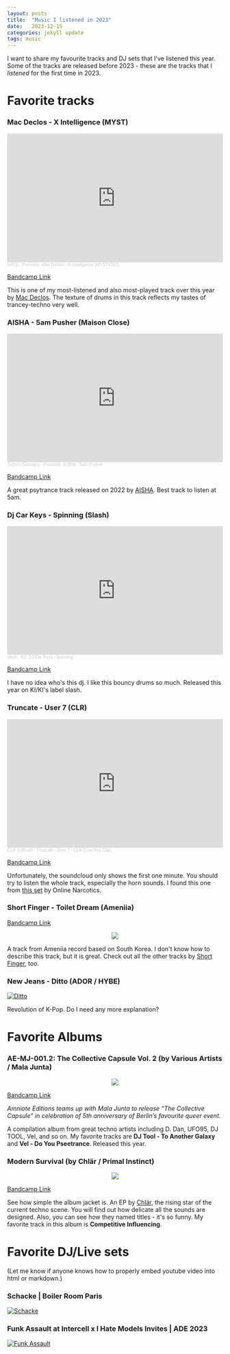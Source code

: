 ```yaml
---
layout: posts
title:  "Music I listened in 2023"
date:   2023-12-15
categories: jekyll update
tags: music
---
```


I want to share my favourite tracks and DJ sets that I've listened this year.
Some of the tracks are released before 2023 - these are the tracks that I *listened* for the first time in 2023.

# Favorite tracks


### Mac Declos - X Intelligence (MYST)

<iframe width="100%" height="300" scrolling="no" frameborder="no" allow="autoplay" src="https://w.soundcloud.com/player/?url=https%3A//api.soundcloud.com/tracks/1291676611&color=%23ff5500&auto_play=false&hide_related=false&show_comments=true&show_user=true&show_reposts=false&show_teaser=true&visual=true"></iframe><div style="font-size: 10px; color: #cccccc;line-break: anywhere;word-break: normal;overflow: hidden;white-space: nowrap;text-overflow: ellipsis; font-family: Interstate,Lucida Grande,Lucida Sans Unicode,Lucida Sans,Garuda,Verdana,Tahoma,sans-serif;font-weight: 100;"><a href="https://soundcloud.com/hate_music" title="HATE" target="_blank" style="color: #cccccc; text-decoration: none;">HATE</a> · <a href="https://soundcloud.com/hate_music/premiere-mac-declos-x-intelligence-mystv002" title="Premiere: Mac Declos - X Intelligence [MYSTV002]" target="_blank" style="color: #cccccc; text-decoration: none;">Premiere: Mac Declos - X Intelligence [MYSTV002]</a></div>

[Bandcamp Link](https://mystparis.bandcamp.com/track/b1-x-intelligence)

This is one of my most-listened and also most-played track over this year by [Mac Declos](https://www.instagram.com/mac.declos/).
The texture of drums in this track reflects my tastes of trancey-techno very well.

### AISHA - 5am Pusher (Maison Close)

<iframe width="100%" height="300" scrolling="no" frameborder="no" allow="autoplay" src="https://w.soundcloud.com/player/?url=https%3A//api.soundcloud.com/tracks/1256862361&color=%23ff5500&auto_play=false&hide_related=false&show_comments=true&show_user=true&show_reposts=false&show_teaser=true&visual=true"></iframe><div style="font-size: 10px; color: #cccccc;line-break: anywhere;word-break: normal;overflow: hidden;white-space: nowrap;text-overflow: ellipsis; font-family: Interstate,Lucida Grande,Lucida Sans Unicode,Lucida Sans,Garuda,Verdana,Tahoma,sans-serif;font-weight: 100;"><a href="https://soundcloud.com/technogermany" title="Techno Germany" target="_blank" style="color: #cccccc; text-decoration: none;">Techno Germany</a> · <a href="https://soundcloud.com/technogermany/premiere-aisha-5am-pusher" title="Premiere: AISHA - 5am Pusher" target="_blank" style="color: #cccccc; text-decoration: none;">Premiere: AISHA - 5am Pusher</a></div>

[Bandcamp Link](https://maisoncloserecords.bandcamp.com/track/5am-pusher)

A great psytrance track released on 2022 by [AISHA](https://www.instagram.com/aisha.gla/).
Best track to listen at 5am.

### Dj Car Keys - Spinning (Slash)

<iframe width="100%" height="300" scrolling="no" frameborder="no" allow="autoplay" src="https://w.soundcloud.com/player/?url=https%3A//api.soundcloud.com/tracks/1449141472&color=%23ff5500&auto_play=false&hide_related=false&show_comments=true&show_user=true&show_reposts=false&show_teaser=true&visual=true"></iframe><div style="font-size: 10px; color: #cccccc;line-break: anywhere;word-break: normal;overflow: hidden;white-space: nowrap;text-overflow: ellipsis; font-family: Interstate,Lucida Grande,Lucida Sans Unicode,Lucida Sans,Garuda,Verdana,Tahoma,sans-serif;font-weight: 100;"><a href="https://soundcloud.com/slashlabel" title="slash" target="_blank" style="color: #cccccc; text-decoration: none;">slash</a> · <a href="https://soundcloud.com/slashlabel/b2-dj-car-keys-spinning" title="B2. DJ Car Keys - Spinning" target="_blank" style="color: #cccccc; text-decoration: none;">B2. DJ Car Keys - Spinning</a></div>

[Bandcamp Link](https://slashlabel.bandcamp.com/track/dj-car-keys-spinning)

I have no idea who's this dj. I like this bouncy drums so much. Released this year on KI/KI's label slash.

### Truncate - User 7 (CLR)

<iframe width="100%" height="300" scrolling="no" frameborder="no" allow="autoplay" src="https://w.soundcloud.com/player/?url=https%3A//api.soundcloud.com/tracks/1289296642&color=%23ff5500&auto_play=false&hide_related=false&show_comments=true&show_user=true&show_reposts=false&show_teaser=true&visual=true"></iframe><div style="font-size: 10px; color: #cccccc;line-break: anywhere;word-break: normal;overflow: hidden;white-space: nowrap;text-overflow: ellipsis; font-family: Interstate,Lucida Grande,Lucida Sans Unicode,Lucida Sans,Garuda,Verdana,Tahoma,sans-serif;font-weight: 100;"><a href="https://soundcloud.com/clr" title="CLR (Official)" target="_blank" style="color: #cccccc; text-decoration: none;">CLR (Official)</a> · <a href="https://soundcloud.com/clr/truncate-user-7-clr-low-res-clip" title="Truncate - User 7 - CLR (Low Res Clip)" target="_blank" style="color: #cccccc; text-decoration: none;">Truncate - User 7 - CLR (Low Res Clip)</a></div>

[Bandcamp Link](https://clrofficial.bandcamp.com/track/truncate-user-7)

Unfortunately, the soundcloud only shows the first one minute. You should try to listen the whole track, especially the horn sounds. I found this one from [this set](https://soundcloud.com/online-narcotics/online-narcotics-monarch-extasis-presents-90723?si=fbaf35346d8340099628c311247616ac&utm_source=clipboard&utm_medium=text&utm_campaign=social_sharing) by Online Narcotics.

### Short Finger - Toilet Dream (Ameniia)

[Bandcamp Link](https://ameniiarecords.bandcamp.com/track/toilet-dream)

<p align="center">
<img src="/assets/images/2023music-toiletdream.jpeg">
</p>

A track from Ameniia record based on South Korea. I don't know how to describe this track, but it is great. Check out all the other tracks by [Short Finger](https://www.instagram.com/short.finger/), too.

### New Jeans - Ditto (ADOR / HYBE)

[![Ditto](http://img.youtube.com/vi/pSUydWEqKwE/0.jpg)](http://www.youtube.com/watch?v=pSUydWEqKwE "Ditto")

Revolution of K-Pop. Do I need any more explanation?

# Favorite Albums

### AE​​​-​​​MJ​​​-​​​001​​​.​​​2: The Collective Capsule Vol. 2 (by Various Artists / Mala Junta)

<p align="center">
<img src="/assets/images/2023music-aemj.jpeg">
</p>

[Bandcamp Link](https://amniote-editions.bandcamp.com/album/ae-mj-001-2-the-collective-capsule-vol-2)

*Amniote Editions teams up with Mala Junta to release “The Collective Capsule” in celebration of 5th anniversary of Berlin’s favourite queer event.*

A compilation album from great techno artists including D. Dan, UFO95, DJ TOOL, Vel, and so on. My favorite tracks are **DJ Tool - To Another Galaxy** and **Vel - Do You Pseetrance**. Released this year.


### Modern Survival (by Chlär / Primal Instinct)

<p align="center">
<img src="/assets/images/2023music-modernsurvival.jpeg">
</p>

[Bandcamp Link](https://primalinstinctrec.bandcamp.com/album/modern-survival-2)

See how simple the album jacket is. An EP by [Chlär](https://www.instagram.com/chlaer_/), the rising star of the current techno scene. You will find out how delicate all the sounds are designed. Also, you can see how they named titles - it's so funny. My favorite track in this album is **Competitive Influencing**.


# Favorite DJ/Live sets

(Let me know if anyone knows how to properly embed youtube video into html or markdown.)

### Schacke | Boiler Room Paris

[![Schacke](http://img.youtube.com/vi/oT6knG1y1OM/0.jpg)](http://www.youtube.com/watch?v=oT6knG1y1OM "Schacke")


### Funk Assault at Intercell x I Hate Models Invites | ADE 2023 

[![Funk Assault](http://img.youtube.com/vi/84UOtX7LUbs/0.jpg)](http://www.youtube.com/watch?v=o84UOtX7LUbs "Funk Assault")

